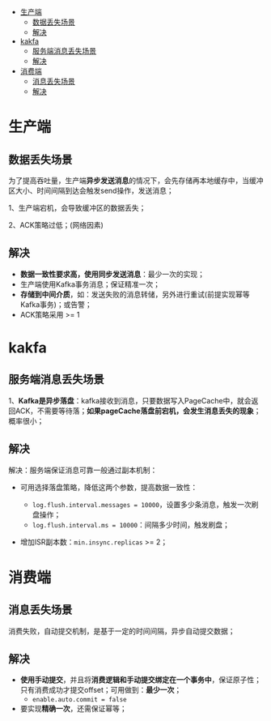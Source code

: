 - [生产端](#生产端)
  - [数据丢失场景](#数据丢失场景)
  - [解决](#解决)
- [kakfa](#kakfa)
  - [服务端消息丢失场景](#服务端消息丢失场景)
  - [解决](#解决-1)
- [消费端](#消费端)
  - [消息丢失场景](#消息丢失场景)
  - [解决](#解决-2)

# 生产端

## 数据丢失场景

为了提高吞吐量，生产端**异步发送消息**的情况下，会先存储再本地缓存中，当缓冲区大小、时间间隔到达会触发send操作，发送消息；

1、生产端宕机，会导致缓冲区的数据丢失；

2、ACK策略过低；(网络因素)

## 解决
- **数据一致性要求高，使用同步发送消息**：最少一次的实现；
- 生产端使用Kafka事务消息；保证精准一次；
- **存储到中间介质**，如：发送失败的消息转储，另外进行重试(前提实现幂等Kafka事务)；或告警；
- ACK策略采用 >= 1

# kakfa

## 服务端消息丢失场景

1、**Kafka是异步落盘**：kafka接收到消息，只要数据写入PageCache中，就会返回ACK，不需要等待落；**如果pageCache落盘前宕机，会发生消息丢失的现象**；概率很小；

## 解决

解决：服务端保证消息可靠一般通过副本机制：
- 可用选择落盘策略，降低这两个参数，提高数据一致性：
  - `log.flush.interval.messages = 10000`，设置多少条消息，触发一次刷盘操作；
  - `log.flush.interval.ms = 10000`：间隔多少时间，触发刷盘；

- 增加ISR副本数：`min.insync.replicas` >= 2；

# 消费端
## 消息丢失场景

消费失败，自动提交机制，是基于一定的时间间隔，异步自动提交数据；

## 解决
- **使用手动提交**，并且将**消费逻辑和手动提交绑定在一个事务中**，保证原子性；只有消费成功才提交offset；可用做到：**最少一次**；
  - `enable.auto.commit = false`
- 要实现**精确一次**，还需保证幂等；
